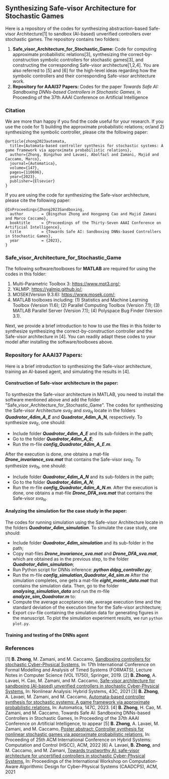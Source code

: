 
## Synthesizing Safe-visor Architecture for Stochastic Games

Here is a repository of the codes for synthesizing abstraction-based Safe-visor Architecture[1] to sandbox (AI-based) unverified controllers over stochastic games. The repository contains two folders: 
1. **Safe_visor_Architecture_for_Stochastic_Game:** Code for computing approximate probabilistic relations[3], synthesizing the correct-by-construction symbolic controllers for stochastic games[3], and constructing the corresponding Safe-visor architecture[1,2,4]. You are also referred to [5] and [6] for the high-level ideas regarding how the symbolic controllers and their corresponding Safe-visor architecture work.
2. **Repository for AAAI37 Papers:** Codes for the paper *Towards Safe AI: Sandboxing DNNs-based Controllers in Stochastic Games*, in Proceeding of the 37th AAAI Conference on Artificial Intelligence

### Citation
We are more than happy if you find the code useful for your research. If you use the code for 1) building the approximate probabilistic relations; or/and 2) synthesizing the symbolic controller, please cite the following paper:

    @article{zhong2023automata,
      title={Automata-based controller synthesis for stochastic systems: A game framework via approximate probabilistic relations},
      author={Zhong, Bingzhuo and Lavaei, Abolfazl and Zamani, Majid and Caccamo, Marco},
      journal={Automatica},
      volume={147},
      pages={110696},
      year={2023},
      publisher={Elsevier}
    }

If you are using the code for synthesizing the Safe-visor architecture, please cite the following paper:

    @InProceedings{Zhong2023Sandboxing,
      author        = {Bingzhuo Zhong and Hongpeng Cao and Majid Zamani and Marco Caccamo},
      booktitle     = {Proceedings of the Thirty-Seven AAAI Conference on Artificial Intelligence},
      title         = {Towards Safe AI: Sandboxing DNNs-based Controllers in Stochastic Games},
      year          = {2023},
    }

### Safe_visor_Architecture_for_Stochastic_Game
The following software/toolboxes for **MATLAB** are required for using the codes in this folder:
 1. Multi-Parametric Toolbox 3: https://www.mpt3.org/;
 2. YALMIP: https://yalmip.github.io/;
 3. MOSEK(Version 9.3.6): https://www.mosek.com/;
 4. MATLAB toolboxes including:
	 (1) Statistics and Machine Learning Toolbox (Version 11.6);
	 (2) Parallel Computing Toolbox (Version 7.1);
	 (3) MATLAB Parallel Server (Version 7.1);
	 (4) Polyspace Bug Finder (Version 3.1).
 
Next, we provide a brief introduction to how to use the files in this folder to synthesize synthesizing the correct-by-construction controller and the Safe-visor architecture in [4]. You can readily adapt these codes to your model after installing the software/toolboxes above.

### Repository for AAAI37 Papers:
Here is a brief introduction to synthesizing the Safe-visor architecture, training an AI-based agent, and simulating the results in [4].
#### Construction of Safe-visor architecture in the paper:  
To synthesize the Safe-visor architecture in MATLAB, you need to install the software mentioned above and add the folder "Safe_visor_Architecture_for_Stochastic_Game". The codes for synthesizing the Safe-visor Architecture $sva_E$ and $sva_N$ locate in the folders ***Quadrotor\_4dim\_A\_E*** and **Quadrotor\_4dim\_A\_N**, respectively. To synthesize $sva_E$, one should:
- Include folder ***Quadrotor\_4dim\_A\_E*** and its sub-folders in the path;
- Go to the folder ***Quadrotor\_4dim\_A\_E***;
- Run the m-file ***config\_Quadrotor\_4dim\_A\_E.m***.

After the execution is done, one obtains a mat-file ***Drone\_invariance\_sva.mat*** that contains the Safe-visor $sva_E$. To synthesize $sva_N$, one should:
- Include folder ***Quadrotor\_4dim\_A\_N*** and its sub-folders in the path;
- Go to the folder ***Quadrotor\_4dim\_A\_N***;
-  Run the m-file ***config\_Quadrotor\_4dim\_A\_N.m***.
After the execution is done, one obtains a mat-file ***Drone\_DFA\_sva.mat*** that contains the Safe-visor $sva_N$.
#### Analyzing the simulation for the case study in the paper: 
The codes for running simulation using the Safe-visor Architecture locate in the folders ***Quadrotor\_4dim\_simulation***. To simulate the case study, one should:
-  Include folder ***Quadrotor\_4dim\_simulation*** and its sub-folder in the path;
- Copy mat-files ***Drone\_invariance\_sva.mat*** and ***Drone\_DFA\_sva.mat***, which are obtained as in the previous step, to the folder ***Quadrotor\_4dim\_simulation***;
- Run Python script for DNNs inference: ***python ddpg\_controller.py***;
- Run the m-file ***config\_simulation\_Quadrotor\_4d\_sim.m***
After the simulation completes, one gets a mat-file ***eight\_monte\_data.mat*** that contains the simulation data.
Then, go to the folder ***analysing\_simulation\_data*** and run the m-file ***analyze\_sim\_Quadrotor.m*** to:
-  Compute the average acceptance rate, average execution time and the standard deviation of the execution time for the Safe-visor architecture;
- Export csv-file containing the simulation data for generating figures in the manuscript.
To plot the simulation experiment results, we run `python plot.py`. 


#### Training and testing of the DNNs agent


### References
[1]  **B. Zhong**, M. Zamani, and M. Caccamo,  [Sandboxing controllers for stochastic Cyber-Physical Systems](https://link.springer.com/chapter/10.1007/978-3-030-29662-9_15), In: 17th International Conference on Formal Modelling and Analysis of Timed Systems (FORMATS), Lecture Notes in Computer Science (VOL 11750), Springer, 2019.
[2] **B. Zhong**, A. Lavaei, H. Cao, M. Zamani, and M. Caccamo, [Safe-visor architecture for sandboxing (AI-based) unverified controllers in stochastic Cyber-Physical Systems](https://www.sciencedirect.com/science/article/pii/S1751570X2100100X?via%3Dihub), In: Nonlinear Analysis: Hybrid Systems, 43C, 2021
[3] **B. Zhong**, A. Lavaei, M. Zamani, and M. Caccamo, [Automata-based controller synthesis for stochastic systems: A game framework via approximate probabilistic relations](https://doi.org/10.1016/j.automatica.2022.110696), In: Automatica, 147C, 2023.
[4] **B. Zhong**, H. Cao, M. Zamani, and M. Caccamo, Towards Safe AI: Sandboxing DNNs-based Controllers in Stochastic Games, In Proceeding of the 37th AAAI Conference on Artificial Intelligence, to appear
[5]  **B. Zhong**, A. Lavaei, M. Zamani, and M. Caccamo,  [Poster abstract: Controller synthesis for nonlinear stochastic games via approximate probabilistic relations](https://doi.org/10.1145/3501710.3524732), In: Proceeding of 25th ACM International Conference on Hybrid Systems: Computation and Control (HSCC), ACM, 2022
[6] A. Lavaei,  **B. Zhong**, and M. Caccamo, and M. Zamani,  [Towards trustworthy AI: safe-visor architecture for uncertified controllers in stochastic Cyber-Physical Systems](https://dl.acm.org/doi/abs/10.1145/3457335.3461705), In: Proceedings of the International Workshop on Computation-Aware Algorithmic Design for Cyber-Physical Systems (CAADCPS), ACM, 2021
